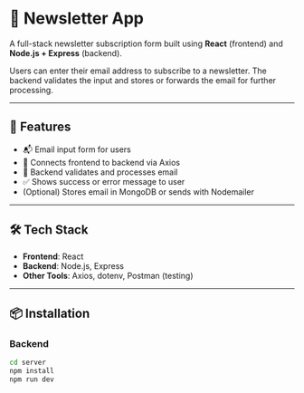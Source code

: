 # 📨 Newsletter App

A full-stack newsletter subscription form built using **React** (frontend) and **Node.js + Express** (backend).

Users can enter their email address to subscribe to a newsletter. The backend validates the input and stores or forwards the email for further processing.

---

## 🚀 Features

- 📬 Email input form for users
- 🔗 Connects frontend to backend via Axios
- 🧪 Backend validates and processes email
- ✅ Shows success or error message to user
- (Optional) Stores email in MongoDB or sends with Nodemailer

---

## 🛠 Tech Stack

- **Frontend**: React
- **Backend**: Node.js, Express
- **Other Tools**: Axios, dotenv, Postman (testing)

---

## 📦 Installation

### Backend
```bash
cd server
npm install
npm run dev
